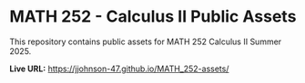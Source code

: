 # MATH 252 - Calculus II Public Assets

This repository contains public assets for MATH 252 Calculus II Summer 2025.

**Live URL:** https://jjohnson-47.github.io/MATH_252-assets/
